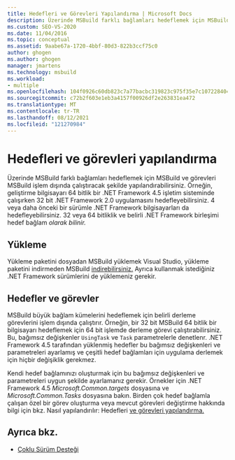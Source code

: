 ```yaml
---
title: Hedefleri ve Görevleri Yapılandırma | Microsoft Docs
description: Üzerinde MSBuild farklı bağlamları hedeflemek için MSBuild ile işlem dışında çalıştırmak üzere hedef ve görevleri yapılandırma.
ms.custom: SEO-VS-2020
ms.date: 11/04/2016
ms.topic: conceptual
ms.assetid: 9aabe67a-1720-4bbf-80d3-822b3ccf75c0
author: ghogen
ms.author: ghogen
manager: jmartens
ms.technology: msbuild
ms.workload:
- multiple
ms.openlocfilehash: 104f0926c60db823c7a77bacbc319823c975f35e7c1072284048b41c524e9758
ms.sourcegitcommit: c72b2f603e1eb3a4157f00926df2e263831ea472
ms.translationtype: MT
ms.contentlocale: tr-TR
ms.lasthandoff: 08/12/2021
ms.locfileid: "121270984"
---
```

# <a name="configure-targets-and-tasks"></a>Hedefleri ve görevleri yapılandırma

Üzerinde MSBuild farklı bağlamları hedeflemek için MSBuild ve görevleri MSBuild işlem dışında çalıştıracak şekilde yapılandırabilirsiniz. Örneğin, geliştirme bilgisayarı 64 bitlik bir .NET Framework 4.5 işletim sisteminde çalışırken 32 bit .NET Framework 2.0 uygulamasını hedefleyebilirsiniz. 4 veya daha önceki bir sürümle .NET Framework bilgisayarları da hedefleyebilirsiniz. 32 veya 64 bitliklik ve belirli .NET Framework birleşimi hedef bağlam *olarak bilinir.*

## <a name="installation"></a>Yükleme

  Yükleme paketini dosyadan MSBuild yüklemek Visual Studio, yükleme paketini indirmeden MSBuild [indirebilirsiniz.](https://www.microsoft.com/download/details.aspx?id=40760) Ayrıca kullanmak istediğiniz .NET Framework sürümlerini de yüklemeniz gerekir.

## <a name="targets-and-tasks"></a>Hedefler ve görevler

 MSBuild büyük bağlam kümelerini hedeflemek için belirli derleme görevlerini işlem dışında çalıştırır.  Örneğin, bir 32 bit MSBuild 64 bitlik bir bilgisayarı hedeflemek için 64 bit işlemde derleme görevi çalıştırabilirsiniz. Bu, bağımsız değişkenler `UsingTask` ve `Task` parametrelerle denetlenr. .NET Framework 4.5 tarafından yüklenmiş hedefler bu bağımsız değişkenleri ve parametreleri ayarlamış ve çeşitli hedef bağlamları için uygulama derlemek için hiçbir değişiklik gerekmez.

 Kendi hedef bağlamınızı oluşturmak için bu bağımsız değişkenleri ve parametreleri uygun şekilde ayarlamanız gerekir. Örnekler için .NET Framework 4.5 *Microsoft.Common.targets* dosyasına ve *Microsoft.Common.Tasks* dosyasına bakın.  Birden çok hedef bağlamla çalışan özel bir görev oluşturma veya mevcut görevleri değiştirme hakkında bilgi için bkz. Nasıl yapılandırılır: Hedefleri [ve görevleri yapılandırma.](../msbuild/how-to-configure-targets-and-tasks.md)

## <a name="see-also"></a>Ayrıca bkz.

- [Çoklu Sürüm Desteği](../msbuild/msbuild-multitargeting-overview.md)
